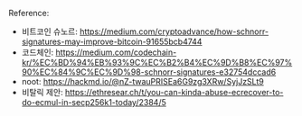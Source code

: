 

Reference:
- 비트코인 슈노르: https://medium.com/cryptoadvance/how-schnorr-signatures-may-improve-bitcoin-91655bcb4744
- 코드체인: https://medium.com/codechain-kr/%EC%BD%94%EB%93%9C%EC%B2%B4%EC%9D%B8%EC%97%90%EC%84%9C%EC%9D%98-schnorr-signatures-e32754dccad6
- noot: https://hackmd.io/@nZ-twauPRISEa6G9zg3XRw/SyjJzSLt9
- 비탈릭 제안: https://ethresear.ch/t/you-can-kinda-abuse-ecrecover-to-do-ecmul-in-secp256k1-today/2384/5